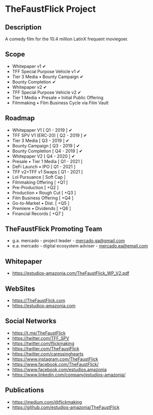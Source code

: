 ﻿TheFaustFlick Project
=====================

Description
-----
A comedy film for the 10.4 million LatinX frequent moviegoer.

Scope
-----
 - Whitepaper v1  ✔
 - TFF Special Purpose Vehicle v1 ✔
 - Tier 3 Media • Bounty Campaign  ✔
 - Bounty Completion ✔
 - Whitepaper v2 ✔
 - TFF Special Purpose Vehicle v2 ✔
 - Tier 1 Media • Presale • Initial Public Offering  
 - Filmmaking • Film Business Cycle via Film Vault

 Roadmap
 ------
 - Whitepaper V1            [ Q1 - 2019 ] ✔
 - TFF SPV V1 (ERC-20)      [ Q2 - 2019 ] ✔
 - Tier 3 Media             [ Q3 - 2019 ] ✔
 - Bounty Campaign          [ Q3 - 2019 ] ✔
 - Bounty Completion        [ Q4 - 2019 ] ✔
 - Whitepaper V2            [ Q4 - 2020 ] ✔
 - Presale • Tier 1 Media   [ Q1 - 2021 ]
 - DeFi Launch • IPO        [ Q1 - 2021 ]
 - TFF v2=TFF v1 Swaps      [ Q1 - 2021 ]
 - LoI Pursuance            [ Soft Cap ]
 - Filmmaking Offering      [ +Q1 ]
 - Pre-Production           [ +Q2 ]
 - Production • Rough Cut   [ +Q3 ]
 - Film Business Offering   [ +Q4 ]
 - Go-to-Market • Dist.     [ +Q5 ]
 - Premiere • Dividends     [ +Q6 ]
 - Financial Records        [ +Q7 ]

 TheFaustFlick Promoting Team
 ------------------
 - g.a. mercado - project leader             - mercado.ga@gmail.com
 - e.a. mercado - digital ecosystem adviser  - mercado.ea@email.com

 Whitepaper
 -----------
 - https://estudios-amazonia.com/TheFaustFlick_WP_V2.pdf

 WebSites
 ---------------
 - https://TheFaustFlick.com
 - https://estudios-amazonia.com

 Social Networks
 ---------------
 - https://t.me/TheFaustFlick
 - https://twitter.com/TFF_SPV
 - https://twitter.com/flickmaking
 - https://twitter.com/TheFaustFlick
 - https://twitter.com/caressinghearts
 - https://www.instagram.com/TheFaustFlick
 - https://www.facebook.com/TheFaustFlick/
 - https://www.facebook.com/estudios.amazonia
 - https://www.linkedin.com/company/estudios-amazonia/

 Publications
 ------------
 - https://medium.com/@flickmaking
 - https://github.com/estudios-amazonia/TheFaustFlick
